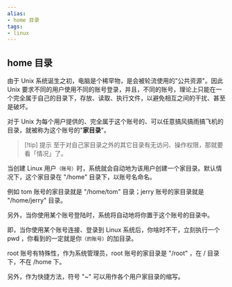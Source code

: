 ```yaml
---
alias: 
- home 目录 
tags: 
- linux
---
```


## home 目录 

由于 Unix 系统诞生之初，电脑是个稀罕物，是会被轮流使用的"公共资源"。因此 Unix 要求不同的用户使用不同的账号登录，并且，不同的账号，理论上只能在一个完全属于自己的目录下，存放、读取、执行文件，以避免相互之间的干扰、甚至是破坏。

对于 Unix 为每个用户提供的、完全属于这个账号的、可以任意搞风搞雨搞飞机的目录，就被称为这个账号的"**家目录**"。

> [!tip] 提示
> 至于对自己家目录之外的其它目录有无访问、操作权限，那就要看「情况」了。

当创建 Linux 用户<small>（账号）</small>时，系统就会自动地为该用户创建一个家目录。默认情况下，这个家目录在 "/home" 目录下，以账号名命名。

例如 tom 账号的家目录就是 "/home/tom" 目录；jerry 账号的家目录就是 "/home/jerry" 目录。

另外，当你使用某个账号登陆时，系统将自动地将你置于这个账号的目录中。

即，当你使用某个账号连接、登录到 Linux 系统后，你啥时不干，立刻执行一个 pwd ，你看到的一定就是你<small>（的账号）</small>的加目录。

root 账号有特殊性，作为系统管理员，root 账号的家目录是 "/root" ，在 / 目录下，不在 /home 下。

另外，作为快捷方法，符号 "~" 可以用作各个用户家目录的缩写。

